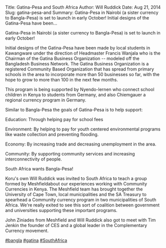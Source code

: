 Title: Gatina-Pesa and South Africa
Author: Will Ruddick
Date: Aug 21, 2014
Slug: gatina-pesa-and
Summary: Gatina-Pesa in Nairobi (a sister currency to Bangla-Pesa) is set to launch in early October! Initial designs of the Gatina-Pesa have been...

Gatina-Pesa in Nairobi (a sister currency to Bangla-Pesa) is set to
launch in early October!

Initial designs of the Gatina-Pesa have been made by local students in
Kawangware under the direction of Headmaster Francis Wanjala who is the
Chairman of the Gatina Business Organization -- modeled off the
Bangladesh Business Network. The Gatina Business Organization is a
registered Community Based Organization that has spread from primary
schools in the area to incorporate more than 50 businesses so far, with
the hope to grow to more than 100 in the next few months.

This program is being supported by Nyendo-lernen who connect school
children in Kenya to students from Germany, and also Chiemgauer a
regional currency program in Germany.

Similar to Bangla-Pesa the goals of Gatina-Pesa is to help support:

Education: Through helping pay for school fees

Environment: By helping to pay for youth centered environmental programs
like waste collection and preventing flooding.

Economy: By increasing trade and decreasing unemployment in the area.

Community: By supporting community services and increasing
interconnectivity of people.

South Africa wants Bangla-Pesa!

Koru's own Will Ruddick was invited to South Africa to teach a group
formed by Meshfieldabout our experiences working with Community
Currencies in Kenya. The Meshfield team has brought together the
University of Cape Town, local municipalities and the SA Treasury to
spearhead a Community currency program in two municipalities of South
Africa. We're really exited to see this sort of coalition between
government and universities supporting these important programs.

John Ziniades from Meshfield and Will Ruddick also got to meet with Tim
Jenkin the founder of CES and a global leader in the Complementary
Currency movement.

[#bangla](https://www.grassrootseconomics.org/blog/hashtags/bangl)
[#gatina](https://www.grassrootseconomics.org/blog/hashtags/gatina)
[#SouthAfrica](https://www.grassrootseconomics.org/blog/hashtags/SouthAfrica)
